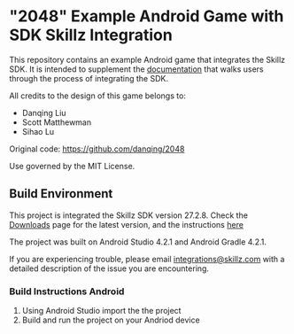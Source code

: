 # "2048" Example Android Game with SDK Skillz Integration
This repository contains an example Android game that integrates the Skillz SDK. It is intended to supplement the [documentation](https://docs.skillz.com/docs/installing-skillz-android/) that walks users through the process of integrating the SDK.

All credits to the design of this game belongs to:
* Danqing Liu
* Scott Matthewman
* Sihao Lu

Original code: https://github.com/danqing/2048

Use governed by the MIT License.

## Build Environment
This project is integrated the Skillz SDK version 27.2.8. Check the [Downloads](https://developers.skillz.com/downloads) page for the latest version, and the instructions [here](https://docs.skillz.com/docs/installing-skillz-android/)

The project was built on Android Studio 4.2.1 and Android Gradle 4.2.1.

If you are experiencing trouble, please email integrations@skillz.com with a detailed description of the issue you are encountering.

### Build Instructions Android

1. Using Android Studio import the the project
2. Build and run the project on your Andriod device
